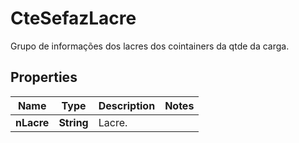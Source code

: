 

# CteSefazLacre

Grupo de informações dos lacres dos cointainers da qtde da carga.

## Properties

| Name | Type | Description | Notes |
|------------ | ------------- | ------------- | -------------|
|**nLacre** | **String** | Lacre. |  |



